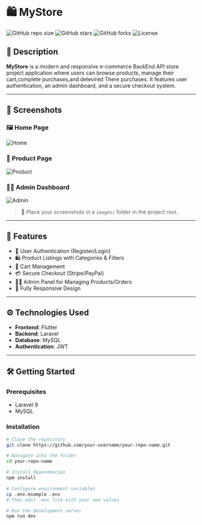 # 🛍️ MyStore

![GitHub repo size](https://img.shields.io/github/repo-size/mohammedsheikhalard/Store_BackEnd)
![GitHub stars](https://img.shields.io/github/stars/mohammedsheikhalard/Store_BackEnd?style=social)
![GitHub forks](https://img.shields.io/github/forks/mohammedsheikhalard/Store_BackEnd?style=social)
![License](https://img.shields.io/github/license/mohammedsheikhalard/Store_BackEnd)

## 🧾 Description

**MyStore** is a modern and responsive e-commerce BackEnd API store project application where users can browse products, manage their cart,complete purchases,and delevired There purchases. It features user authentication, an admin dashboard, and a secure checkout system.

---

## 📸 Screenshots

### 🖼️ Home Page
![Home](images/homepage.png)

### 🛒 Product Page
![Product](images/productpage.png)

### 🧑‍💼 Admin Dashboard
![Admin](images/admin-dashboard.png)

> 📂 Place your screenshots in a `images/` folder in the project root.

---

## 🚀 Features

- 🔐 User Authentication (Register/Login)
- 🛍️ Product Listings with Categories & Filters
- 🛒 Cart Management
- 💳 Secure Checkout (Stripe/PayPal)
- 🧑‍💼 Admin Panel for Managing Products/Orders
- 📱 Fully Responsive Design

---

## ⚙️ Technologies Used

- **Frontend**: Flutter
- **Backend**: Laravel
- **Database**: MySQL
- **Authentication**: JWT

---

## 🛠️ Getting Started

### Prerequisites

- Laravel 9
- MySQL

### Installation

```bash
# Clone the repository
git clone https://github.com/your-username/your-repo-name.git

# Navigate into the folder
cd your-repo-name

# Install dependencies
npm install

# Configure environment variables
cp .env.example .env
# Then edit .env file with your own values

# Run the development server
npm run dev
